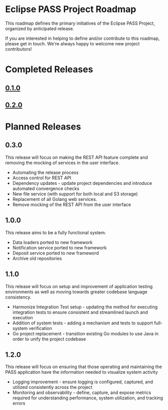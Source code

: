 # Eclipse PASS Project Roadmap

This roadmap defines the primary initiatives of the Eclipse PASS Project, organized by anticipated release.

If you are interested in helping to define and/or contribute to this roadmap, please get in touch. We're always happy to welcome new project contributors!

# Completed Releases
## [0.1.0](https://github.com/eclipse-pass/main/releases/tag/0.1.0)
## [0.2.0](https://github.com/eclipse-pass/main/releases/tag/0.2.0)

# Planned Releases

## 0.3.0
This release will focus on making the REST API feature complete and removing the mocking of services in the user interface.
* Automating the release process
* Access control for REST API
* Dependency updates - update project dependencies and introduce automated convergence checks
* New file service (with support for both local and S3 storage)
* Replacement of all Golang web services.
* Remove mocking of the REST API from the user interface

## 1.0.0
This release aims to be a fully functional system.
* Data loaders ported to new framework
* Notification service ported to new framework
* Deposit service ported to new frameword
* Archive old repositories

## 1.1.0
This release will focus on setup and improvement of application testing environments as well as moving towards greater codebase language consistency.
* Harmonize Integration Test setup - updating the method for executing integration tests to ensure consistent and streamlined launch and execution
* Addition of system tests - adding a mechanism and tests to support full-system verification
* Go project replacement - transition existing Go modules to use Java in order to unify the project codebase

## 1.2.0
This release will focus on ensuring that those operating and maintaining the PASS application have the information needed to visualize system activity
* Logging improvement - ensure logging is configured, captured, and utilized consistently across the project
* Monitoring and observability - define, capture, and expose metrics required for understanding performance, system utilization, and tracking errors
